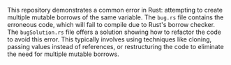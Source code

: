 This repository demonstrates a common error in Rust: attempting to create multiple mutable borrows of the same variable.  The `bug.rs` file contains the erroneous code, which will fail to compile due to Rust's borrow checker. The `bugSolution.rs` file offers a solution showing how to refactor the code to avoid this error. This typically involves using techniques like cloning, passing values instead of references, or restructuring the code to eliminate the need for multiple mutable borrows.